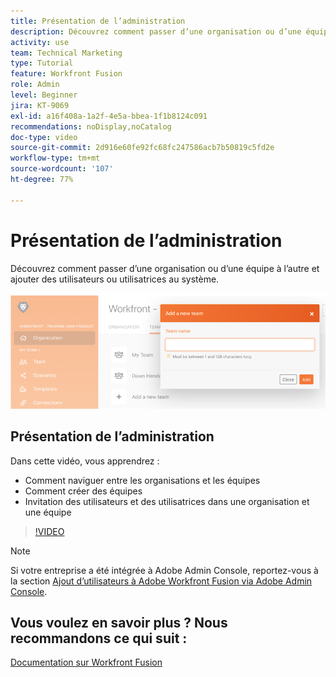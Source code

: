 ```yaml
---
title: Présentation de l’administration
description: Découvrez comment passer d’une organisation ou d’une équipe à l’autre et ajouter des utilisateurs ou utilisatrices au système dans  [!DNL Adobe Workfront Fusion].
activity: use
team: Technical Marketing
type: Tutorial
feature: Workfront Fusion
role: Admin
level: Beginner
jira: KT-9069
exl-id: a16f408a-1a2f-4e5a-bbea-1f1b8124c091
recommendations: noDisplay,noCatalog
doc-type: video
source-git-commit: 2d916e60fe92fc68fc247586acb7b50819c5fd2e
workflow-type: tm+mt
source-wordcount: '107'
ht-degree: 77%

---
```


# Présentation de l’administration

Découvrez comment passer d’une organisation ou d’une équipe à l’autre et ajouter des utilisateurs ou utilisatrices au système.

![Une image d’un scénario avec gestion des erreurs](assets/workfront-fusion-administration-1.png)

## Présentation de l’administration

Dans cette vidéo, vous apprendrez :

* Comment naviguer entre les organisations et les équipes
* Comment créer des équipes
* Invitation des utilisateurs et des utilisatrices dans une organisation et une équipe

>[!VIDEO](https://video.tv.adobe.com/v/335310/?quality=12&learn=on)

>[!NOTE]
>
>Si votre entreprise a été intégrée à Adobe Admin Console, reportez-vous à la section [Ajout d’utilisateurs à Adobe Workfront Fusion via Adobe Admin Console](https://experienceleague.adobe.com/docs/workfront/using/adobe-workfront-fusion/fusion-in-experience-cloud/add-fusion-users-admin-console.html).


## Vous voulez en savoir plus ? Nous recommandons ce qui suit :

[Documentation sur Workfront Fusion](https://experienceleague.adobe.com/docs/workfront/using/adobe-workfront-fusion/workfront-fusion-2.html?lang=fr)
